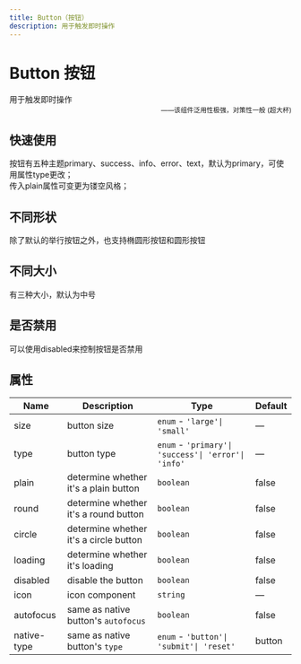 ```yaml
---
title: Button（按钮）
description: 用于触发即时操作
---
```


# Button 按钮

用于触发即时操作
<small style="color: var(--utp-color-primary);text-align:right;display:block;">——该组件泛用性极强，对策性一般 (超大杯)</small>

## 快速使用

按钮有五种主题primary、success、info、error、text，默认为primary，可使用属性type更改；  
传入plain属性可变更为镂空风格；
<preview path="../demo/UtpButton/Basic.vue" title="快速使用" description=""></preview>

## 不同形状

除了默认的举行按钮之外，也支持椭圆形按钮和圆形按钮
<preview path="../demo/UtpButton/shape.vue" title="不同形状" description=""></preview>

## 不同大小

有三种大小，默认为中号
<preview path="../demo/UtpButton/size.vue" title="不同大小" description=""></preview>

## 是否禁用

可以使用disabled来控制按钮是否禁用
<preview path="../demo/UtpButton/disabled.vue" title="禁用" description=""></preview>

## 属性

| Name        | Description                            | Type                                                             | Default |
| ----------- | -------------------------------------- | ---------------------------------------------------------------- | ------- |
| size        | button size                            | `enum` - `'large'\| 'small'`                                     | —       |
| type        | button type                            | `enum` - `'primary'\| 'success'\| 'error'\| 'info'` | —       |
| plain       | determine whether it's a plain button  | `boolean`                                                        | false   |
| round       | determine whether it's a round button  | `boolean`                                                        | false   |
| circle      | determine whether it's a circle button | `boolean`                                                        | false   |
| loading     | determine whether it's loading         | `boolean`                                                        | false   |
| disabled    | disable the button                     | `boolean`                                                        | false   |
| icon        | icon component                         | `string`                                                         | —       |
| autofocus   | same as native button's `autofocus`    | `boolean`                                                        | false   |
| native-type | same as native button's `type`         | `enum` - `'button'\| 'submit'\| 'reset'`                         | button  |

